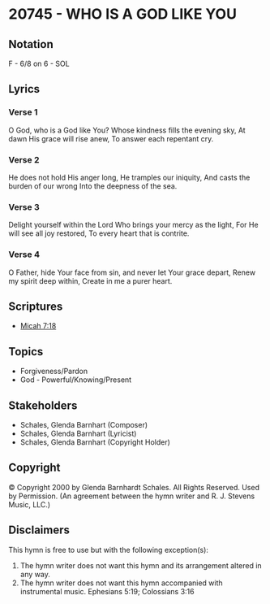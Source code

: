 # 20745 - WHO IS A GOD LIKE YOU

## Notation

F - 6/8 on 6 - SOL

## Lyrics

### Verse 1

O God, who is a God like You? Whose kindness fills the evening sky, At dawn His grace will rise anew, To answer each repentant cry.

### Verse 2

He does not hold His anger long, He tramples our iniquity, And casts the burden of our wrong Into the deepness of the sea.

### Verse 3

Delight yourself within the Lord Who brings your mercy as the light, For He will see all joy restored, To every heart that is contrite.

### Verse 4

O Father, hide Your face from sin, and never let Your grace depart, Renew my spirit deep within, Create in me a purer heart.


## Scriptures

- [Micah 7:18](https://www.biblegateway.com/passage/?search=Micah%207%3A18)

## Topics

- Forgiveness/Pardon
- God - Powerful/Knowing/Present

## Stakeholders

- Schales, Glenda Barnhart (Composer)
- Schales, Glenda Barnhart (Lyricist)
- Schales, Glenda Barnhart (Copyright Holder)

## Copyright

© Copyright 2000 by Glenda Barnhardt Schales. All Rights Reserved. Used by Permission.
(An agreement between the hymn writer and R. J. Stevens Music, LLC.)

## Disclaimers

This hymn is free to use but with the following exception(s):
1. The hymn writer does not want this hymn and its arrangement altered in any way.
2. The hymn writer does not want this hymn accompanied with instrumental music.
Ephesians 5:19; Colossians 3:16

